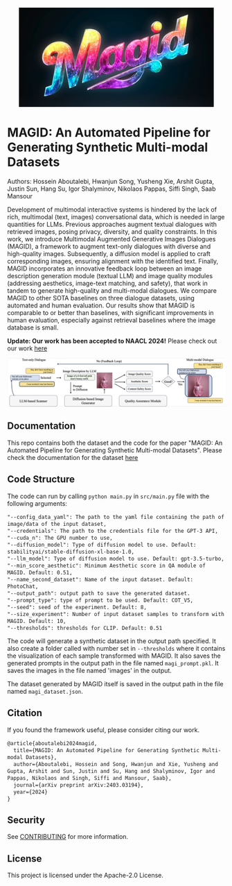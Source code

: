 <p align="center">
<img src="images/logo.png" alt="Local Image" width="450">
</p>

# MAGID: An Automated Pipeline for Generating Synthetic Multi-modal Datasets

Authors: Hossein Aboutalebi, Hwanjun Song, Yusheng Xie, Arshit Gupta, Justin Sun, Hang Su, Igor Shalyminov, Nikolaos Pappas, Siffi Singh, Saab Mansour

Development of multimodal interactive systems is hindered by the lack of rich, multimodal (text, images) conversational data, which is needed in large quantities for LLMs. Previous approaches augment textual dialogues with retrieved images, posing privacy, diversity, and quality constraints. In this work, we introduce Multimodal Augmented Generative Images Dialogues (MAGID), a framework to augment text-only dialogues with diverse and high-quality images. Subsequently, a diffusion model is applied to craft corresponding images, ensuring alignment with the identified text. Finally, MAGID incorporates an innovative feedback loop between an image description generation module (textual LLM) and image quality modules (addressing aesthetics, image-text matching, and safety), that work in tandem to generate high-quality and multi-modal dialogues. We compare MAGID to other SOTA baselines on three dialogue datasets, using automated and human evaluation. Our results show that MAGID is comparable to or better than baselines, with significant improvements in human evaluation, especially against retrieval baselines where the image database is small.


**Update: Our work has been accepted to NAACL 2024!**
Please check out our work [here](https://arxiv.org/abs/2403.03194)

<p align="center">
<img src="images/magi.png" alt="Local Image" width="850">
</p>

## Documentation

This repo contains both the dataset and the code for the paper "MAGID: An Automated Pipeline for Generating Synthetic Multi-modal Datasets". Please check the documentation for the dataset [here](dataset/README.md)

## Code Structure

The code can run by calling `python main.py` in `src/main.py` file with the following arguments:

```
"--config_data_yaml": The path to the yaml file containing the path of image/data of the input dataset,
"--credentials": The path to the credentials file for the GPT-3 API,
"--cuda_n": The GPU number to use,
"--diffusion_model": Type of diffusion model to use. Default: stabilityai/stable-diffusion-xl-base-1.0,
"--llm_model": Type of diffusion model to use. Default: gpt-3.5-turbo,
"--min_score_aesthetic": Minimum Aesthetic score in QA module of MAGID. Default: 0.51,
"--name_second_dataset": Name of the input dataset. Default: PhotoChat,
"--output_path": output path to save the generated dataset. 
"--prompt_type": type of prompt to be used. Default: COT_V5,
"--seed": seed of the experiment. Default: 8,
"--size_experiment": Number of input dataset samples to transform with MAGID. Default: 10,
"--thresholds": thresholds for CLIP. Default: 0.51
```

The code will generate a synthetic dataset in the output path specified. It also create a folder called with number set in `--thresholds` where it  contains the visualization of each sample transformed with MAGID.
It also saves the generated prompts in the output path in the file named `magi_prompt.pkl`.
It saves the images in the file named 'images' in the output.

The dataset generated by MAGID itself is saved in the output path in the file named `magi_dataset.json`.



## Citation

If you found the framework useful, please consider citing our work.

```{bibtex}
@article{aboutalebi2024magid,
  title={MAGID: An Automated Pipeline for Generating Synthetic Multi-modal Datasets},
  author={Aboutalebi, Hossein and Song, Hwanjun and Xie, Yusheng and Gupta, Arshit and Sun, Justin and Su, Hang and Shalyminov, Igor and Pappas, Nikolaos and Singh, Siffi and Mansour, Saab},
  journal={arXiv preprint arXiv:2403.03194},
  year={2024}
}
```

## Security
See [CONTRIBUTING](https://github.com/amazon-science/MAGID/blob/main/CONTRIBUTING.md#security-issue-notifications) for more information.

## License
This project is licensed under the Apache-2.0 License.


